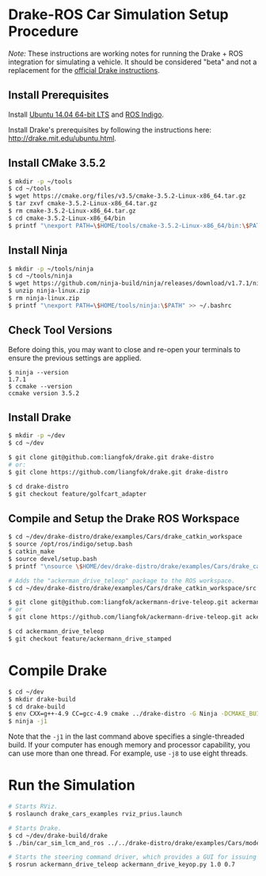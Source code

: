 # Drake-ROS Car Simulation Setup Procedure

_Note:_ These instructions are working notes for running the Drake + ROS
integration for simulating a vehicle. It should be considered "beta" and not a
replacement for the [official Drake instructions](http://drake.mit.edu/installation.html).

## Install Prerequisites

Install [Ubuntu 14.04 64-bit LTS](http://releases.ubuntu.com/14.04/) and [ROS Indigo](http://wiki.ros.org/indigo).

Install Drake's prerequisites by following the instructions here: http://drake.mit.edu/ubuntu.html.

## Install CMake 3.5.2

```bash
$ mkdir -p ~/tools
$ cd ~/tools
$ wget https://cmake.org/files/v3.5/cmake-3.5.2-Linux-x86_64.tar.gz
$ tar zxvf cmake-3.5.2-Linux-x86_64.tar.gz
$ rm cmake-3.5.2-Linux-x86_64.tar.gz
$ cd cmake-3.5.2-Linux-x86_64/bin
$ printf "\nexport PATH=\$HOME/tools/cmake-3.5.2-Linux-x86_64/bin:\$PATH" >> ~/.bashrc
```

## Install Ninja

```bash
$ mkdir -p ~/tools/ninja
$ cd ~/tools/ninja
$ wget https://github.com/ninja-build/ninja/releases/download/v1.7.1/ninja-linux.zip
$ unzip ninja-linux.zip
$ rm ninja-linux.zip
$ printf "\nexport PATH=\$HOME/tools/ninja:\$PATH" >> ~/.bashrc
```

## Check Tool Versions

Before doing this, you may want to close and re-open your terminals to ensure the previous settings are applied.

```
$ ninja --version
1.7.1
$ ccmake --version
ccmake version 3.5.2
```

## Install Drake

```bash
$ mkdir -p ~/dev
$ cd ~/dev

$ git clone git@github.com:liangfok/drake.git drake-distro
# or:
$ git clone https://github.com/liangfok/drake.git drake-distro

$ cd drake-distro
$ git checkout feature/golfcart_adapter
```

## Compile and Setup the Drake ROS Workspace

```bash
$ cd ~/dev/drake-distro/drake/examples/Cars/drake_catkin_workspace
$ source /opt/ros/indigo/setup.bash
$ catkin_make
$ source devel/setup.bash
$ printf "\nsource \$HOME/dev/drake-distro/drake/examples/Cars/drake_catkin_workspace/devel/setup.bash" >> ~/.bashrc

# Adds the "ackerman_drive_teleop" package to the ROS workspace.
$ cd ~/dev/drake-distro/drake/examples/Cars/drake_catkin_workspace/src

$ git clone git@github.com:liangfok/ackermann-drive-teleop.git ackermann_drive_teleop
# or
$ git clone https://github.com/liangfok/ackermann-drive-teleop.git ackermann_drive_teleop

$ cd ackermann_drive_teleop
$ git checkout feature/ackermann_drive_stamped
```

# Compile Drake

```bash
$ cd ~/dev
$ mkdir drake-build
$ cd drake-build
$ env CXX=g++-4.9 CC=gcc-4.9 cmake ../drake-distro -G Ninja -DCMAKE_BUILD_TYPE:STRING=Release -DDISABLE_MATLAB=ON
$ ninja -j1
````

Note that the `-j1` in the last command above specifies a single-threaded build. If your computer has enough memory and processor capability, you can use more than one thread. For example, use `-j8` to use eight threads.

# Run the Simulation

```bash
# Starts RViz.
$ roslaunch drake_cars_examples rviz_prius.launch

# Starts Drake.
$ cd ~/dev/drake-build/drake
$ ./bin/car_sim_lcm_and_ros ../../drake-distro/drake/examples/Cars/models/prius/prius_with_lidar.sdf ../../drake-distro/drake/examples/Cars/models/stata_garage_p1.sdf

# Starts the steering command driver, which provides a GUI for issuing driving commands to the simulated vehicle.
$ rosrun ackermann_drive_teleop ackermann_drive_keyop.py 1.0 0.7
```